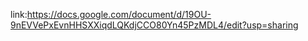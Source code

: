 link:https://docs.google.com/document/d/19OU-9nEVVePxEvnHHSXXiqdLQKdjCCO80Yn45PzMDL4/edit?usp=sharing
